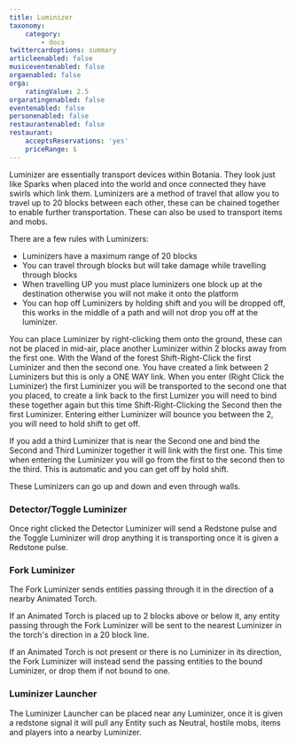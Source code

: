 ```yaml
---
title: Luminizer
taxonomy:
    category:
        - docs
twittercardoptions: summary
articleenabled: false
musiceventenabled: false
orgaenabled: false
orga:
    ratingValue: 2.5
orgaratingenabled: false
eventenabled: false
personenabled: false
restaurantenabled: false
restaurant:
    acceptsReservations: 'yes'
    priceRange: $
---
```


Luminizer are essentially transport devices within Botania. They look just like Sparks when placed into the world and once connected they have swirls which link them. Luminizers are a method of travel that allow you to travel up to 20 blocks between each other, these can be chained together to enable further transportation. These can also be used to transport items and mobs.

There are a few rules with Luminizers:  

* Luminizers have a maximum range of 20 blocks
* You can travel through blocks but will take damage while travelling through blocks
* When travelling UP you must place luminizers one block up at the destination otherwise you will not make it onto the platform
* You can hop off Luminizers by holding shift and you will be dropped off, this works in the middle of a path and will not drop you off at the luminizer.
 
You can place Luminizer by right-clicking them onto the ground, these can not be placed in mid-air, place another Luminizer within 2 blocks away from the first one. With the Wand of the forest Shift-Right-Click the first Luminizer and then the second one. You have created a link between 2 Luminizers but this is only a ONE WAY link. When you enter (Right Click the Luminizer) the first Luminizer you will be transported to the second one that you placed, to create a link back to the first Lumizer you will need to bind these together again but this time Shift-Right-Clicking the Second then the first Luminizer. Entering either Luminizer will bounce you between the 2, you will need to hold shift to get off.

If you add a third Luminizer that is near the Second one and bind the Second and Third Luminizer together it will link with the first one. This time when entering the Luminizer you will go from the first to the second then to the third. This is automatic and you can get off by hold shift.

These Luminizers can go up and down and even through walls.

### Detector/Toggle Luminizer
Once right clicked the Detector Luminizer will send a Redstone pulse and the Toggle Luminizer will drop anything it is transporting once it is given a Redstone pulse.

### Fork Luminizer
The Fork Luminizer sends entities passing through it in the direction of a nearby Animated Torch.

If an Animated Torch is placed up to 2 blocks above or below it, any entity passing through the Fork Luminizer will be sent to the nearest Luminizer in the torch's direction in a 20 block line.

If an Animated Torch is not present or there is no Luminizer in its direction, the Fork Luminizer will instead send the passing entities to the bound Luminizer, or drop them if not bound to one.

### Luminizer Launcher
The Luminizer Launcher can be placed near any Luminizer, once it is given a redstone signal it will pull any Entity such as Neutral, hostile mobs, items and players into a nearby Luminizer. 